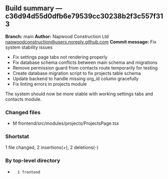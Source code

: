## Build summary — c36d94d55d0dfb6e79539cc30238b2f3c557f313

**Branch:** main
**Author:** Napwood Construction Ltd <napwoodconstruction@users.noreply.github.com>
**Commit message:** Fix system stability issues

- Fix settings page tabs not rendering properly
- Fix database schema conflicts between main schema and migrations
- Remove permission guard from contacts route temporarily for testing
- Create database migration script to fix projects table schema
- Update backend to handle missing org_id column gracefully
- Fix linting errors in projects module

The system should now be more stable with working settings tabs and contacts module.

### Changed files
 - M	frontend/src/modules/projects/ProjectsPage.tsx

### Shortstat
 1 file changed, 2 insertions(+), 2 deletions(-)

### By top-level directory
 -       1 frontend
